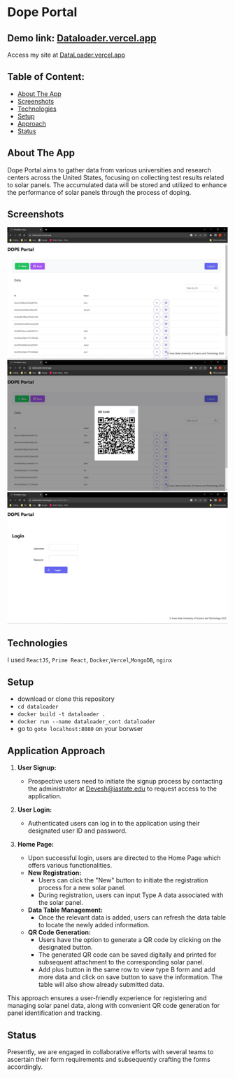 # Dope Portal


## Demo link: [Dataloader.vercel.app](dataloader.vercel.app)
Access my site at [DataLoader.vercel.app](dataloader.vercel.app)

## Table of Content:

- [About The App](#about-the-app)
- [Screenshots](#screenshots)
- [Technologies](#technologies)
- [Setup](#setup)
- [Approach](#approach)
- [Status](#status)

## About The App
Dope Portal aims to gather data from various universities and research centers across the United States, focusing on collecting test results related to solar panels. The accumulated data will be stored and utilized to enhance the performance of solar panels through the process of doping.

## Screenshots
![Portal](readmeResource/img1.jpg)
![QRCode](readmeResource/img2.jpg)
![Login Portal](readmeResource/img3.jpg)



## Technologies
I used `ReactJS`, `Prime React`, `Docker`,`Vercel`,`MongoDB`, `nginx`

## Setup
- download or clone this repository
- `cd dataloader`
- `docker build -t dataloader .`
- `docker run --name dataloader_cont dataloader`
- go to `goto localhost:8080`  on your borwser
  
## Application Approach

1. **User Signup:**
   - Prospective users need to initiate the signup process by contacting the administrator at [Devesh@iastate.edu](mailto:Devesh@iastate.edu) to request access to the application.

2. **User Login:**
   - Authenticated users can log in to the application using their designated user ID and password.

3. **Home Page:**
   - Upon successful login, users are directed to the Home Page which offers various functionalities.
   - **New Registration:**
     - Users can click the "New" button to initiate the registration process for a new solar panel.
     - During registration, users can input Type A data associated with the solar panel.
   - **Data Table Management:**
     - Once the relevant data is added, users can refresh the data table to locate the newly added information.
   - **QR Code Generation:**
     - Users have the option to generate a QR code by clicking on the designated button.
     - The generated QR code can be saved digitally and printed for subsequent attachment to the corresponding solar panel.
     - Add plus button in the same row to view type B form and add more data and click on save button to save the information. The table will also show already submitted data.

This approach ensures a user-friendly experience for registering and managing solar panel data, along with convenient QR code generation for panel identification and tracking.


## Status
Presently, we are engaged in collaborative efforts with several teams to ascertain their form requirements and subsequently crafting the forms accordingly.
